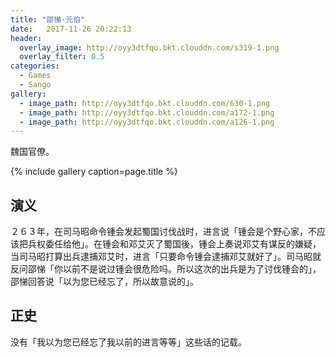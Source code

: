 ```yaml
---
title: "邵悌·元伯"
date:   2017-11-26 20:22:13
header:
  overlay_image: http://oyy3dtfqo.bkt.clouddn.com/s319-1.png
  overlay_filter: 0.5
categories:
  - Games
  - Sango
gallery:
  - image_path: http://oyy3dtfqo.bkt.clouddn.com/630-1.png
  - image_path: http://oyy3dtfqo.bkt.clouddn.com/a172-1.png
  - image_path: http://oyy3dtfqo.bkt.clouddn.com/a126-1.png
---
```


魏国官僚。

{% include gallery caption=page.title %}

## 演义

２６３年，在司马昭命令锺会发起蜀国讨伐战时，进言说「锺会是个野心家，不应该把兵权委任给他」。在锺会和邓艾灭了蜀国後，锺会上奏说邓艾有谋反的嫌疑，当司马昭打算出兵逮捕邓艾时，进言「只要命令锺会逮捕邓艾就好了」。司马昭就反问邵悌「你以前不是说过锺会很危险吗。所以这次的出兵是为了讨伐锺会的」，邵悌回答说「以为您已经忘了，所以故意说的」。

## 正史

没有「我以为您已经忘了我以前的进言等等」这些话的记载。